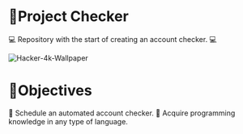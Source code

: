 # 📍Project Checker
💻 Repository with the start of creating an account checker. 💻

![Hacker-4k-Wallpaper](https://user-images.githubusercontent.com/112723617/197360889-11772f63-b828-4191-9c26-bf6b236170c8.jpg)

# 📍Objectives
📌 Schedule an automated account checker.
📌 Acquire programming knowledge in any type of language.
